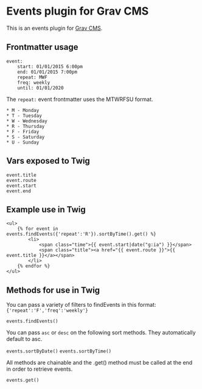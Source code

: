 # Events plugin for Grav CMS

This is an events plugin for [Grav CMS](http://getgrav.org).

## Frontmatter usage

```
event:
    start: 01/01/2015 6:00pm
    end: 01/01/2015 7:00pm
    repeat: MWF
    freq: weekly
    until: 01/01/2020
```

The `repeat:` event frontmatter uses the MTWRFSU format.

```
* M - Monday
* T - Tuesday
* W - Wednesday
* R - Thursday
* F - Friday
* S - Saturday
* U - Sunday
```

## Vars exposed to Twig

```
event.title
event.route
event.start
event.end
```

## Example use in Twig

```
<ul>
    {% for event in events.findEvents({'repeat':'R'}).sortByTime().get() %}
        <li>
            <span class="time">{{ event.start|date("g:ia") }}</span>
            <span class="title"><a href="{{ event.route }}">{{ event.title }}</a></span>
        </li>
    {% endfor %}
</ul>
```

## Methods for use in Twig

You can pass a variety of filters to findEvents in this format: `{'repeat':'F','freq':'weekly'}`

`events.findEvents()`

You can pass `asc` or `desc` on the following sort methods. They automatically default to asc.

`events.sortByDate()`
`events.sortByTime()`

All methods are chainable and the .get() method must be called at the end in order to retrieve events.

`events.get()`
